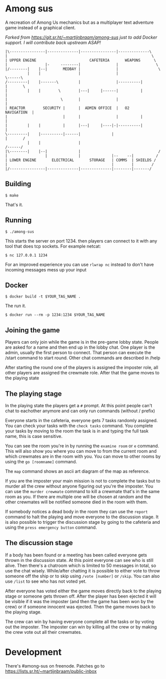 # Among sus

A recreation of Among Us mechanics but as a multiplayer text adventure game instead of a graphical client.

*Forked from https://git.sr.ht/~martijnbraam/among-sus just to add Docker support. I will contribute back upstream ASAP!*

```
|\----------------|--------------|----------------|--------------\
|                                                                 \
| UPPER ENGINE                        CAFETERIA       WEAPONS      \
|                 |-     --------|                |                 \
|/--------|    |--|       MEDBAY |                |                  \
          |    |                 |                |                   \------\
/---------|    |-------\         |                |----------|        |       \
|         |    |        \        |---|     |------|          |                 |
|                        \       |                |                            |
| REACTOR        SECURITY |      |  ADMIN OFFICE  |   O2           NAVIGATION  |
|                         |      |                |          |                 |
|         |    |          |      |---|     |----|-|----------|                 |
\---------|    |----------|------|              |                     |       /
          |    |                 |                                    /------/
|\--------|    |--|              |                                   /
|                 |              |              |--    --|          /
| LOWER ENGINE       ELECTRICAL       STORAGE   | COMMS  | SHIELDS /
|                                               |        |        /
|/----------------|--------------|--------------|--------|-------/
```

## Building

```shell-session
$ make
```

That's it.

## Running

```shell-session
$ ./among-sus
```

This starts the server on port 1234. then players can connect to it with any tool that does tcp sockets. For example netcat:

```shell-session
$ nc 127.0.0.1 1234
```

For an improved experience you can use `rlwrap nc` instead to don't have incoming messages mess up your input

## Docker

```shell-session
$ docker build -t $YOUR_TAG_NAME .
```

The run it.

```shell-session
$ docker run --rm -p 1234:1234 $YOUR_TAG_NAME
```


## Joining the game

Players can only join while the game is in the pre-game lobby state. People are asked for a name and then end up in the lobby chat. One player is the admin, usually the first person to connect. That person can execute the /start command to start round. Other chat commands are described in /help

After starting the round one of the players is assigned the imposter role, all other players are assigned the crewmate role. After that the game moves to the playing state

## The playing stage

In the playing state the players get a `#` prompt. At this point people can't chat to eachother anymore and can only run commands (without / prefix)

Everyone starts in the cafeteria, everyone gets 7 tasks randomly assigned. You can check your tasks with the `check tasks` command. You complete your tasks by moving to the room the task is in and typing the full task name, this is case sensitive.

You can see the room you're in by running the `examine room` or `e` command. This will also show you where you can move to from the current room and which crewmates are in the room with you. You can move to other rooms by using the `go [roomname]` command.

The `map` command shows an ascii art diagram of the map as reference.

If you are the imposter your main mission is not to complete the tasks but to murder all the crew without anyone figuring out you're the imposter. You can use the `murder crewmate` command to kill a crewmate that's in the same room as you. If there are multiple one will be chosen at random and the other crewmates will be notified someone died in the room with them.

If somebody notices a dead body in the room they can use the `report` command to halt the playing and move everyone to the discussion stage. It is also possible to trigger the discussion stage by going to the cafeteria and using the `press emergency button` command.

## The discussion stage

If a body has been found or a meeting has been called everyone gets thrown in the discussion state. At this point everyone can see who is still alive. Then there's a chatroom which is limited to 50 messages in total, so use the chat wisely. While/after chatting it is possible to either vote to throw someone off the ship or to skip using `/vote [number]` or `/skip`. You can also use `/list` to see who has not voted yet.

After everyone has voted either the game moves directly back to the playing stage or someone gets thrown off. After the player has been ejected it will be visible if it was the imposter (and then the game has been won by the crew) or if someone innocent was ejected. Then the game moves back to the playing stage.

The crew can win by having everyone complete all the tasks or by voting out the imposter. The imposter can win by killing all the crew or by making the crew vote out all their crewmates.

# Development

There's #among-sus on freenode. Patches go to https://lists.sr.ht/~martijnbraam/public-inbox
